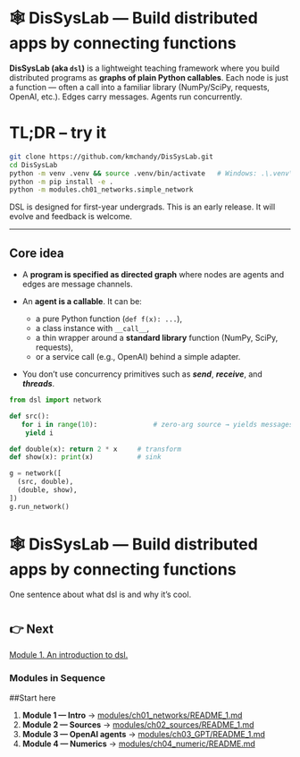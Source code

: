 # 🕸️ DisSysLab — Build distributed apps by connecting functions

**DisSysLab (aka `dsl`)** is a lightweight teaching framework where you build distributed programs as **graphs of plain Python callables**. Each node is just a function — often a call into a familiar library (NumPy/SciPy, requests, OpenAI, etc.). Edges carry messages. Agents run concurrently.

# TL;DR – try it

```bash
git clone https://github.com/kmchandy/DisSysLab.git
cd DisSysLab
python -m venv .venv && source .venv/bin/activate   # Windows: .\.venv\Scripts\Activate.ps1
python -m pip install -e .
python -m modules.ch01_networks.simple_network
```

DSL is designed for first-year undergrads. This is an early release. It will evolve and feedback is welcome.

---

## Core idea

- A **program is specified as directed graph** where nodes are agents and edges are message channels.
- An **agent is a callable**. It can be:
  - a pure Python function (`def f(x): ...`),
  - a class instance with `__call__`,
  - a thin wrapper around a **standard library** function (NumPy, SciPy, requests),
  - or a service call (e.g., OpenAI) behind a simple adapter.
  
- You don’t use concurrency primitives such as ***send***, ***receive***, and ***threads***.

```python
from dsl import network

def src():
   for i in range(10):              # zero-arg source → yields messages
    yield i

def double(x): return 2 * x     # transform
def show(x): print(x)           # sink

g = network([
  (src, double),
  (double, show),
])
g.run_network()
```
# 🕸️ DisSysLab — Build distributed apps by connecting functions
One sentence about what dsl is and why it’s cool.

#

## 👉 Next
[Module 1. An introduction to dsl.](./modules/ch01_networks/README_1.md) 

### Modules in Sequence
##Start here

1) **Module 1 — Intro** → [modules/ch01_networks/README_1.md](modules/ch01_networks/README_1.md)  
2) **Module 2 — Sources** → [modules/ch02_sources/README_1.md](modules/ch02_sources/README_1.md)  
3) **Module 3 — OpenAI agents** → [modules/ch03_GPT/README_1.md](modules/ch03_GPT/README_1.md)  
4) **Module 4 — Numerics** → [modules/ch04_numeric/README.md](modules/ch04_numeric/README.md)

